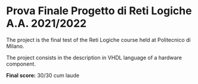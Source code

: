 # Prova Finale Progetto di Reti Logiche A.A. 2021/2022
The project is the final test of the Reti Logiche course held at Politecnico di Milano.

The project consists in the description in VHDL language of a hardware component.

**Final score:** 30/30 cum laude
